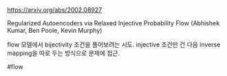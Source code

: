 https://arxiv.org/abs/2002.08927

Regularized Autoencoders via Relaxed Injective Probability Flow (Abhishek Kumar, Ben Poole, Kevin Murphy)

flow 모델에서 bijectivity 조건을 풀어보려는 시도. injective 조건만 건 다음 inverse mapping을 따로 두는 방식으로 문제에 접근.

#flow
